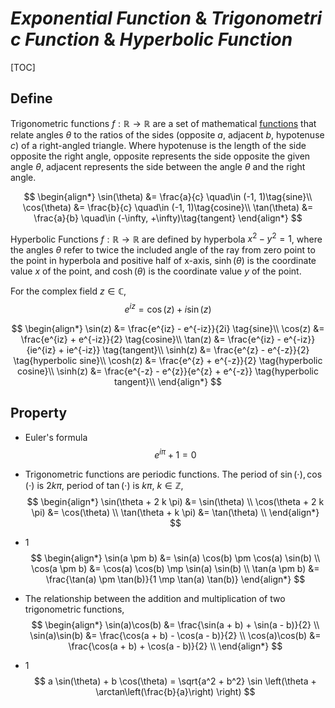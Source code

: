 # $Exponential\ Function \ \&\ Trigonometric\ Function\ \&\ Hyperbolic\ Function$

[TOC]

## Define  
Trigonometric functions $f: \mathbb R \to \mathbb R$ are a set of mathematical [functions](./Function.md) that relate angles $\theta$ to the ratios of the sides (opposite $a$, adjacent $b$, hypotenuse $c$) of a right-angled triangle. Where hypotenuse is the length of the side opposite the right angle, opposite represents the side opposite the given angle $\theta$, adjacent represents the side between the angle $\theta$ and the right angle.

$$
\begin{align*}
  \sin(\theta) &= \frac{a}{c}  \quad\in (-1, 1)\tag{sine}\\
  \cos(\theta) &= \frac{b}{c}  \quad\in (-1, 1)\tag{cosine}\\
  \tan(\theta) &= \frac{a}{b}  \quad\in (-\infty, +\infty)\tag{tangent}
\end{align*}
$$

Hyperbolic Functions $f: \mathbb R \to \mathbb R$ are defined by hyperbola $x^2 - y^2 = 1$, where the angles $\theta$ refer to twice the included angle of the ray from zero point to the point in hyperbola and positive half of x-axis, $\sinh(\theta)$ is the coordinate value $x$ of the point, and $\cosh(\theta)$ is the coordinate value $y$ of the point.

For the complex field $z \in \mathbb C$,
$$
e^{iz} = \cos(z) + i \sin(z)
$$

$$
\begin{align*}
\sin(z)  &= \frac{e^{iz} - e^{-iz}}{2i}  \tag{sine}\\
\cos(z)  &= \frac{e^{iz} + e^{-iz}}{2}  \tag{cosine}\\
\tan(z)  &= \frac{e^{iz} - e^{-iz}}{ie^{iz} + ie^{-iz}}  \tag{tangent}\\
\sinh(z) &= \frac{e^{z} - e^{-z}}{2}  \tag{hyperbolic sine}\\
\cosh(z) &= \frac{e^{z} + e^{-z}}{2}  \tag{hyperbolic cosine}\\
\sinh(z) &= \frac{e^{-z} - e^{z}}{e^{z} + e^{-z}}  \tag{hyperbolic tangent}\\
\end{align*}
$$

## Property

- Euler's formula
  $$
  e^{i \pi} + 1 = 0
  $$
  
- Trigonometric functions are periodic functions. The period of $\sin(\cdot), \cos(\cdot)$ is $2 k \pi$, period of $\tan(\cdot)$ is $k \pi$, $k \in \mathbb Z$,
  $$
  \begin{align*}
    \sin(\theta + 2 k \pi) &= \sin(\theta)  \\
    \cos(\theta + 2 k \pi) &= \cos(\theta)  \\
    \tan(\theta + k \pi) &= \tan(\theta)  \\
  \end{align*}
  $$
  
- 1
  $$
  \begin{align*}
    \sin(a \pm b) &= \sin(a) \cos(b) \pm \cos(a) \sin(b)  \\
    \cos(a \pm b) &= \cos(a) \cos(b) \mp \sin(a) \sin(b)  \\
    \tan(a \pm b) &= \frac{\tan(a) \pm  \tan(b)}{1 \mp \tan(a) \tan(b)}
  \end{align*}
  $$
  
- The relationship between the addition and multiplication of two trigonometric functions,
  $$
  \begin{align*}
    \sin(a)\cos(b) &= \frac{\sin(a + b) + \sin(a - b)}{2}  \\
    \sin(a)\sin(b) &= \frac{\cos(a + b) - \cos(a - b)}{2}  \\
    \cos(a)\cos(b) &= \frac{\cos(a + b) + \cos(a - b)}{2}  \\
  \end{align*}
  $$

- 1
  $$
  a \sin(\theta) + b \cos(\theta) = \sqrt{a^2 + b^2} \sin \left(\theta + \arctan\left(\frac{b}{a}\right) \right)
  $$

